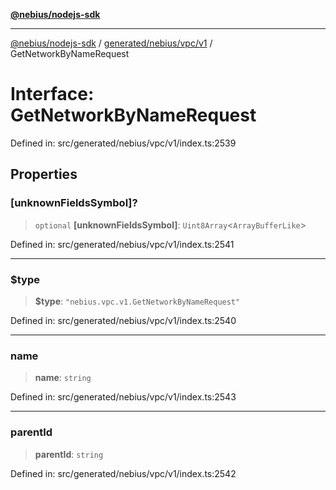 [**@nebius/nodejs-sdk**](../../../../../README.md)

---

[@nebius/nodejs-sdk](../../../../../README.md) / [generated/nebius/vpc/v1](../README.md) / GetNetworkByNameRequest

# Interface: GetNetworkByNameRequest

Defined in: src/generated/nebius/vpc/v1/index.ts:2539

## Properties

### \[unknownFieldsSymbol\]?

> `optional` **\[unknownFieldsSymbol\]**: `Uint8Array`\<`ArrayBufferLike`\>

Defined in: src/generated/nebius/vpc/v1/index.ts:2541

---

### $type

> **$type**: `"nebius.vpc.v1.GetNetworkByNameRequest"`

Defined in: src/generated/nebius/vpc/v1/index.ts:2540

---

### name

> **name**: `string`

Defined in: src/generated/nebius/vpc/v1/index.ts:2543

---

### parentId

> **parentId**: `string`

Defined in: src/generated/nebius/vpc/v1/index.ts:2542
